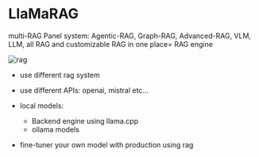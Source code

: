 # LlaMaRAG
multi-RAG Panel system: Agentic-RAG, Graph-RAG, Advanced-RAG, VLM, LLM, all RAG and customizable RAG in one place= RAG engine


![rag](https://github.com/user-attachments/assets/b27b6c37-6c42-4858-986b-1b45d8e0d395)




- use different rag system
- use different APIs: openai, mistral etc...
- local models:
  - Backend engine using llama.cpp
  - ollama models
 
- fine-tuner your own model with production using rag
  
